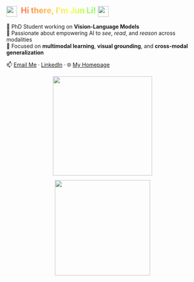 <h2 style="
  font-size: 1.5em;
  background: linear-gradient(90deg, #ff4d4d, #ffa64d, #ffff4d, #4dff4d, #4dd2ff, #b84dff, #ff4dd2);
  -webkit-background-clip: text;
  -webkit-text-fill-color: transparent;
">
  <img src="https://user-images.githubusercontent.com/74038190/226127923-0e8b7792-7b3c-462b-951b-63c96ba1a5af.gif" width="28" style="vertical-align: middle;" />
  &nbsp;Hi there, I'm <strong>Jun Li</strong>! 
  <img src="https://github.com/Anmol-Baranwal/Cool-GIFs-For-GitHub/assets/74038190/e4f28204-ea88-4364-a321-8330c3fbde6a" width="28" style="vertical-align: middle;" />
</h2>

<p>
  🌱 PhD Student working on <strong>Vision-Language Models</strong><br>
  💖 Passionate about empowering AI to <em>see</em>, <em>read</em>, and <em>reason</em> across modalities<br>
  🔭 Focused on <strong>multimodal learning</strong>, <strong>visual grounding</strong>, and <strong>cross-modal generalization</strong>
</p>

<p>
  📫 <a href="mailto:june.li@tum.de">Email Me</a> · 
  <a href="https://www.linkedin.com/in/jun-li-657295290/">LinkedIn</a> · 
  🌐 <a href="https://lijunrio.github.io/junli/">My Homepage</a>
</p>

<div style="display: flex; justify-content: center; gap: 12px; flex-wrap: wrap; margin-top: 16px;">
  <img src="https://user-images.githubusercontent.com/74038190/212744275-c56a72c2-50b1-45e2-a693-d19d40357766.gif" width="260" />
  <img src="https://github.com/Anmol-Baranwal/Cool-GIFs-For-GitHub/assets/74038190/491e3e44-11a0-487a-b07b-717f677bbe4a" width="250" />
</div>
